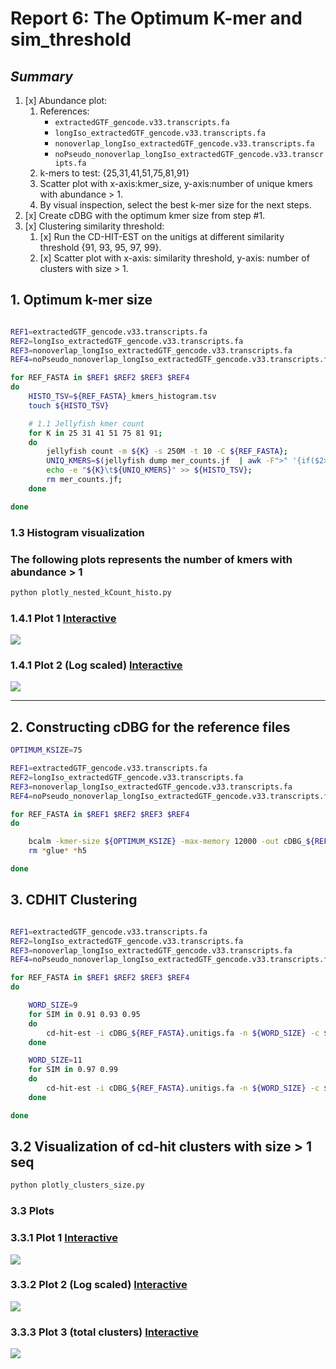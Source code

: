 # **Report 6: The Optimum K-mer and sim_threshold**

## *Summary*

1. [x] Abundance plot:
    1. References:
        - `extractedGTF_gencode.v33.transcripts.fa`
        - `longIso_extractedGTF_gencode.v33.transcripts.fa`
        - `nonoverlap_longIso_extractedGTF_gencode.v33.transcripts.fa`
        - `noPseudo_nonoverlap_longIso_extractedGTF_gencode.v33.transcripts.fa`
    2. k-mers to test: {25,31,41,51,75,81,91}
    3. Scatter plot with x-axis:kmer_size, y-axis:number of unique kmers with abundance > 1.
    4. By visual inspection, select the best k-mer size for the next steps.
2. [x] Create cDBG with the optimum kmer size from step #1.
3. [x] Clustering similarity threshold:
    1. [x] Run the CD-HIT-EST on the unitigs at different similarity threshold {91, 93, 95, 97, 99}.
    2. [x] Scatter plot with x-axis: similarity threshold, y-axis: number of clusters with size > 1.

## **1. Optimum k-mer size**

```bash

REF1=extractedGTF_gencode.v33.transcripts.fa
REF2=longIso_extractedGTF_gencode.v33.transcripts.fa
REF3=nonoverlap_longIso_extractedGTF_gencode.v33.transcripts.fa
REF4=noPseudo_nonoverlap_longIso_extractedGTF_gencode.v33.transcripts.fa

for REF_FASTA in $REF1 $REF2 $REF3 $REF4
do
    HISTO_TSV=${REF_FASTA}_kmers_histogram.tsv
    touch ${HISTO_TSV}

    # 1.1 Jellyfish kmer count
    for K in 25 31 41 51 75 81 91;
    do
        jellyfish count -m ${K} -s 250M -t 10 -C ${REF_FASTA};
        UNIQ_KMERS=$(jellyfish dump mer_counts.jf  | awk -F">" '{if($2>1)a+=1}END{print a}');
        echo -e "${K}\t${UNIQ_KMERS}" >> ${HISTO_TSV};
        rm mer_counts.jf;
    done

done

```

### 1.3 Histogram visualization

<h3><b>The following plots represents the number of kmers with abundance > 1 </b></h3>

```bash
python plotly_nested_kCount_histo.py
```

### 1.4.1 Plot 1 [Interactive](./plots/agg/plotly_histo.html)

![](./plots/agg/agg_kmers_histo.png?raw=true)

### 1.4.1 Plot 2 (Log scaled) [Interactive](./plots/agg/plotly_histo_log.html)

![](./plots/agg/agg_kmers_histo_log.png?raw=true)

---

## 2. Constructing cDBG for the reference files

```bash
OPTIMUM_KSIZE=75

REF1=extractedGTF_gencode.v33.transcripts.fa
REF2=longIso_extractedGTF_gencode.v33.transcripts.fa
REF3=nonoverlap_longIso_extractedGTF_gencode.v33.transcripts.fa
REF4=noPseudo_nonoverlap_longIso_extractedGTF_gencode.v33.transcripts.fa

for REF_FASTA in $REF1 $REF2 $REF3 $REF4
do

    bcalm -kmer-size ${OPTIMUM_KSIZE} -max-memory 12000 -out cDBG_${REF_FASTA} -in ${REF_FASTA} &> log_cDBG_${REF_FASTA}
    rm *glue* *h5

done

```

## 3. CDHIT Clustering

```bash

REF1=extractedGTF_gencode.v33.transcripts.fa
REF2=longIso_extractedGTF_gencode.v33.transcripts.fa
REF3=nonoverlap_longIso_extractedGTF_gencode.v33.transcripts.fa
REF4=noPseudo_nonoverlap_longIso_extractedGTF_gencode.v33.transcripts.fa

for REF_FASTA in $REF1 $REF2 $REF3 $REF4
do

    WORD_SIZE=9
    for SIM in 0.91 0.93 0.95
    do
        cd-hit-est -i cDBG_${REF_FASTA}.unitigs.fa -n ${WORD_SIZE} -c ${SIM} -o clusters_${SIM}_cDBG_${REF_FASTA} -d 0 -T 0 -M 12000 &> log_cdhit_${SIM}_${REF_FASTA}.log
    done

    WORD_SIZE=11
    for SIM in 0.97 0.99
    do
        cd-hit-est -i cDBG_${REF_FASTA}.unitigs.fa -n ${WORD_SIZE} -c ${SIM} -o clusters_${SIM}_cDBG_${REF_FASTA} -d 0 -T 0 -M 12000 &> log_cdhit_${SIM}_${REF_FASTA}.log
    done

done


```

## 3.2 Visualization of cd-hit clusters with size > 1 seq

```bash
python plotly_clusters_size.py
```

### 3.3 Plots


### 3.3.1 Plot 1 [Interactive](./plots/agg/plotly_cdhit.html)

![](./plots/agg/plotly_cdhit.png?raw=true)


### 3.3.2 Plot 2 (Log scaled) [Interactive](./plots/agg/plotly_cdhit_log.html)

![](./plots/agg/plotly_cdhit_log.png?raw=true)

### 3.3.3 Plot 3 (total clusters) [Interactive](./plots/agg/plotly_cdhit_total.html)

![](./plots/agg/plotly_cdhit_total.png?raw=true)
